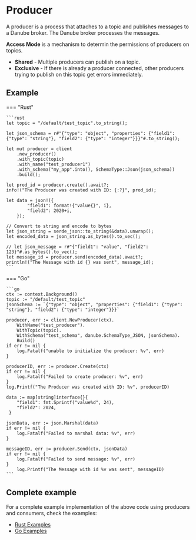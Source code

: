 # Producer

A producer is a process that attaches to a topic and publishes messages to a Danube broker. The Danube broker processes the messages.

**Access Mode** is a mechanism to determin the permissions of producers on topics.

* **Shared** - Multiple producers can publish on a topic.
* **Exclusive** - If there is already a producer connected, other producers trying to publish on this topic get errors immediately.

## Example

=== "Rust"

    ```rust
    let topic = "/default/test_topic".to_string();

    let json_schema = r#"{"type": "object", "properties": {"field1": {"type": "string"}, "field2": {"type": "integer"}}}"#.to_string();

    let mut producer = client
        .new_producer()
        .with_topic(topic)
        .with_name("test_producer1")
        .with_schema("my_app".into(), SchemaType::Json(json_schema))
        .build();

    let prod_id = producer.create().await?;
    info!("The Producer was created with ID: {:?}", prod_id);

    let data = json!({
            "field1": format!{"value{}", i},
            "field2": 2020+i,
        });

    // Convert to string and encode to bytes
    let json_string = serde_json::to_string(&data).unwrap();
    let encoded_data = json_string.as_bytes().to_vec();

    // let json_message = r#"{"field1": "value", "field2": 123}"#.as_bytes().to_vec();
    let message_id = producer.send(encoded_data).await?;
    println!("The Message with id {} was sent", message_id);
    ```

=== "Go"

    ```go
    ctx := context.Background()
    topic := "/default/test_topic"
    jsonSchema := `{"type": "object", "properties": {"field1": {"type": "string"}, "field2": {"type": "integer"}}}`

    producer, err := client.NewProducer(ctx).
        WithName("test_producer").
        WithTopic(topic).
        WithSchema("test_schema", danube.SchemaType_JSON, jsonSchema).
        Build()
    if err != nil {
        log.Fatalf("unable to initialize the producer: %v", err)
    }

    producerID, err := producer.Create(ctx)
    if err != nil {
        log.Fatalf("Failed to create producer: %v", err)
    }
    log.Printf("The Producer was created with ID: %v", producerID)

    data := map[string]interface{}{
        "field1": fmt.Sprintf("value%d", 24),
        "field2": 2024,
     }

    jsonData, err := json.Marshal(data)
    if err != nil {
        log.Fatalf("Failed to marshal data: %v", err)
    }

    messageID, err := producer.Send(ctx, jsonData)
    if err != nil {
        log.Fatalf("Failed to send message: %v", err)
    }
        log.Printf("The Message with id %v was sent", messageID)
    ```

## Complete example

For a complete example implementation of the above code using producers and consumers, check the examples:

* [Rust Examples](https://github.com/danrusei/danube/tree/main/danube-client/examples)
* [Go Examples](https://github.com/danrusei/danube-go/tree/main/examples)

